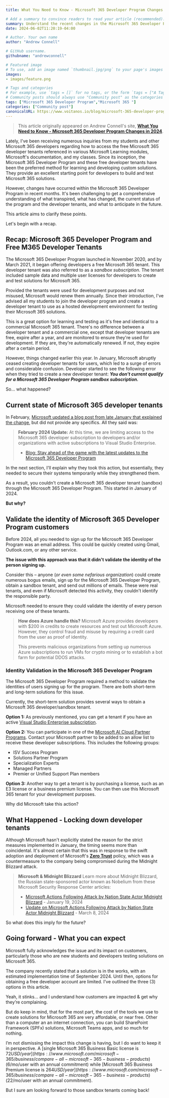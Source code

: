 ```yaml
---
title: What You Need to Know - Microsoft 365 Developer Program Changes in 2024

# Add a summary to convince readers to read your article (recommended). It will display on the homepage.
summary: Understand the recent changes in the Microsoft 365 Developer Program, why they were made, and when you can get a free M365 developer/sandbox tenants again.
date: 2024-06-02T11:20:19-04:00

# Author. Your own name
author: "Andrew Connell"

# GitHub username.
githubname: "andrewconnell"

# Featured image
# To use, add an image named `thumbnail.jpg/png` to your page's images folder. Make sure to replace the placeholder image
images:
- images/feature.png

# Tags and categories
# For example, use `tags = []` for no tags, or the form `tags = ["A Tag", "Another Tag"]` for one or more tags.
# Community posts should always use "Community post" as the categories
tags: ["Microsoft 365 Developer Program","Microsoft 365 "]
categories: ["Community post"]
canonicalURL: https://www.voitanos.io/blog/microsoft-365-developer-program-status-summer-2024/
---
```

> This article originally appeared on Andrew Connell's site, **[What You Need to Know - Microsoft 365 Developer Program Changes in 2024](https://www.voitanos.io/blog/microsoft-365-developer-program-status-summer-2024/?utm_medium=website&utm_source=pnpblog&utm_campaign=blog&utm_content=What%20You%20Need%20to%20Know%20-%20Microsoft%20365%20Developer%20Program%20Changes%20in%202024)**.

Lately, I've been receiving numerous inquiries from my students and other Microsoft 365 developers regarding how to access the free Microsoft 365 developer tenants referenced in various Microsoft Learning modules, Microsoft's documentation, and my classes. Since its inception, the Microsoft 365 Developer Program and these free developer tenants have been the preferred method for learning and developing custom solutions. They provide an excellent starting point for developers to build and test Microsoft 365 solutions.

However, changes have occurred within the Microsoft 365 Developer Program in recent months. It's been challenging to get a comprehensive understanding of what transpired, what has changed, the current status of the program and the developer tenants, and what to anticipate in the future.

This article aims to clarify these points.

Let's begin with a recap.

## Recap: Microsoft 365 Developer Program and Free M365 Developer Tenants

The Microsoft 365 Developer Program launched in November 2020, and by March 2021, it began offering developers a free Microsoft 365 tenant. This developer tenant was also referred to as a *sandbox subscription*. The tenant included sample data and multiple user licenses for developers to create and test solutions for Microsoft 365.

Provided the tenants were used for development purposes and not misused, Microsoft would renew them annually. Since their introduction, I've advised all my students to join the developer program and create a developer tenant to use as a hosted development environment for testing their Microsoft 365 solutions.

This is a great option for learning and testing as it's free and identical to a commercial Microsoft 365 tenant. There's no difference between a developer tenant and a commercial one, except that developer tenants are free, expire after a year, and are monitored to ensure they're used for development. If they are, they're automatically renewed. If not, they expire after a certain period.

However, things changed earlier this year. In January, Microsoft abruptly ceased creating developer tenants for users, which led to a surge of errors and considerable confusion. Developer started to see the following error when they tried to create a new developer tenant: ***You don't current qualify for a Microsoft 365 Developer Program sandbox subscription.***

So… what happened?

## Current state of Microsoft 365 developer tenants

In February, [Microsoft updated a blog post from late January that explained the change](https://devblogs.microsoft.com/microsoft365dev/stay-ahead-of-the-game-with-the-latest-updates-to-the-microsoft-365-developer-program/), but did not provide any specifics. All they said was:

> **February 2024 Update:** At this time, we are limiting access to the Microsoft 365 developer subscription to developers and/or organizations with active subscriptions to Visual Studio Enterprise.
>
> - [Blog: Stay ahead of the game with the latest updates to the Microsoft 365 Developer Program](https://devblogs.microsoft.com/microsoft365dev/stay-ahead-of-the-game-with-the-latest-updates-to-the-microsoft-365-developer-program/)

In the next section, I'll explain why they took this action, but essentially, they needed to secure their systems temporarily while they strengthened them.

As a result, you couldn't create a Microsoft 365 developer tenant (sandbox) through the Microsoft 365 Developer Program. This started in January of 2024.

**But why?**

## Validate the identity of Microsoft 365 Developer Program customers

Before 2024, all you needed to sign up for the Microsoft 365 Developer Program was an email address. This could be quickly created using Gmail, Outlook.com, or any other service.

**The issue with this approach was that it didn't validate the identity of the person signing up.**

Consider this – anyone (*or even some nefarious organization*) could create numerous bogus emails, sign up for the Microsoft 365 Developer Program, obtain a sandbox tenant, and send out millions of emails. These were real tenants, and even if Microsoft detected this activity, they couldn't identify the responsible party.

Microsoft needed to ensure they could validate the identity of every person receiving one of these tenants.

> **How does Azure handle this?**
> Microsoft Azure provides developers with $200 in credits to create resources and test out Microsoft Azure. However, they control fraud and misuse by requiring a credit card from the user as proof of identity.
>
> This prevents malicious organizations from setting up numerous Azure subscriptions to run VMs for crypto mining or to establish a bot farm for potential DDOS attacks.

### Identity Validation in the Microsoft 365 Developer Program

The Microsoft 365 Developer Program required a method to validate the identities of users signing up for the program. There are both short-term and long-term solutions for this issue.

Currently, the short-term solution provides several ways to obtain a Microsoft 365 developer/sandbox tenant.

**Option 1:** As previously mentioned, you can get a tenant if you have an active [Visual Studio Enterprise subscription](https://visualstudio.microsoft.com/subscriptions/).

**Option 2:** You can participate in one of the [Microsoft AI Cloud Partner Programs](https://partner.microsoft.com/). Contact your Microsoft partner to be added to an allow list to receive these developer subscriptions. This includes the following groups:

- ISV Success Program
- Solutions Partner Program
- Specialization Experts
- Managed Partners
- Premier or Unified Support Plan members

**Option 3:** Another way to get a tenant is by purchasing a license, such as an E3 license or a business premium license. You can then use this Microsoft 365 tenant for your development purposes.

Why did Microsoft take this action?

## What Happened - Locking down developer tenants

Although Microsoft hasn't explicitly stated the reason for the strict measures implemented in January, the timing seems more than coincidental. It's almost certain that this was in response to the swift adoption and deployment of Microsoft's **[Zero Trust](https://learn.microsoft.com/security/zero-trust/zero-trust-overview)** policy, which was a countermeasure to the company being compromised during the Midnight Blizzard attack.

> **Microsoft & Midnight Blizzard**
> Learn more about Midnight Blizzard, the Russian state-sponsored actor known as Nobelium from these Microsoft Security Response Center articles:
>
> - [Microsoft Actions Following Attack by Nation State Actor Midnight Blizzard](https://msrc.microsoft.com/blog/2024/01/microsoft-actions-following-attack-by-nation-state-actor-midnight-blizzard/) - January 19, 2024
> - [Update on Microsoft Actions Following Attack by Nation State Actor Midnight Blizzard](https://msrc.microsoft.com/blog/2024/03/update-on-microsoft-actions-following-attack-by-nation-state-actor-midnight-blizzard/) - March 8, 2024

So what does this imply for the future?

## Going forward - What you can expect

Microsoft fully acknowledges the issue and its impact on customers, particularly those who are new students and developers testing solutions on Microsoft 365.

The company recently stated that a solution is in the works, with an estimated implementation time of September 2024. Until then, options for obtaining a free developer account are limited. I’ve outlined the three (3) options in this article.

Yeah, it stinks… and I understand how customers are impacted & get why they’re complaining.

But do keep in mind, that for the most part, the cost of the tools we use to create solutions for Microsoft 365 are very affordable, or near free. Other than a computer an an internet connection, you can build SharePoint Framework (SPFx) solutions, Microsoft Teams apps, and so much for nothing.

I’m not dismissing the impact this change is having, but I do want to keep it in perspective. A [single Microsoft 365 Business Basic license is $72 USD/year](https://www.microsoft.com/microsoft-365/business/compare-all-microsoft-365-business-products) ($6/mo/user with an annual commitment) while [Microsoft 365 Business Premium license is $264 USD/year](https://www.microsoft.com/microsoft-365/business/compare-all-microsoft-365-business-products) ($22/mo/user with an annual commitment).

But I sure am looking forward to those sandbox tenants coming back!
